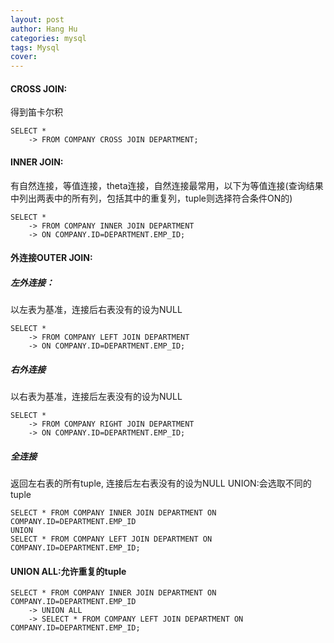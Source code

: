 ```yaml
---
layout: post
author: Hang Hu
categories: mysql
tags: Mysql 
cover: 
---
```


#### CROSS JOIN:

得到笛卡尔积
```
SELECT *
    -> FROM COMPANY CROSS JOIN DEPARTMENT;
```
#### INNER JOIN:

有自然连接，等值连接，theta连接，自然连接最常用，以下为等值连接(查询结果中列出两表中的所有列，包括其中的重复列，tuple则选择符合条件ON的)	
```
SELECT *
    -> FROM COMPANY INNER JOIN DEPARTMENT
    -> ON COMPANY.ID=DEPARTMENT.EMP_ID;
```
#### 外连接OUTER JOIN:

##### 左外连接：

以左表为基准，连接后右表没有的设为NULL
```
SELECT *
    -> FROM COMPANY LEFT JOIN DEPARTMENT
    -> ON COMPANY.ID=DEPARTMENT.EMP_ID;
```
##### 右外连接

以右表为基准，连接后左表没有的设为NULL
```
SELECT *
    -> FROM COMPANY RIGHT JOIN DEPARTMENT
    -> ON COMPANY.ID=DEPARTMENT.EMP_ID;
```
##### 全连接

返回左右表的所有tuple, 连接后左右表没有的设为NULL
UNION:会选取不同的tuple
```
SELECT * FROM COMPANY INNER JOIN DEPARTMENT ON COMPANY.ID=DEPARTMENT.EMP_ID
UNION 
SELECT * FROM COMPANY LEFT JOIN DEPARTMENT ON COMPANY.ID=DEPARTMENT.EMP_ID;
```
#### UNION ALL:允许重复的tuple

```
SELECT * FROM COMPANY INNER JOIN DEPARTMENT ON COMPANY.ID=DEPARTMENT.EMP_ID
    -> UNION ALL
    -> SELECT * FROM COMPANY LEFT JOIN DEPARTMENT ON COMPANY.ID=DEPARTMENT.EMP_ID;
```
